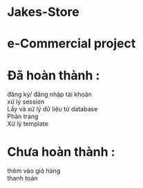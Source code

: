 # Jakes-Store

# e-Commercial project 
# Đã hoàn thành :  
đăng ký/ đăng nhập tài khoản  
xử lý session  
Lấy và xử lý dữ liệu từ database   
Phân trang     
Xử lý template  
# Chưa hoàn thành :
thêm vào giỏ hàng  
thanh toán 
